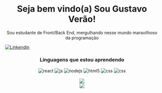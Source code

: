 <h1 align="center"> Seja bem vindo(a) Sou Gustavo Verão! </h1>
<p align="center"> Sou estudante de Front/Back End, mergulhando nesse mundo maravilhoso da programação </p>


[![Linkendin](https://img.shields.io/badge/LinkedIn-0077B5?style=for-the-badge&logo=linkedin&logoColor=white)](https://www.linkedin.com/in/gugaverao/)

<div align='center' style="display: inline_block">
<h3>Linguagens que estou aprendendo</h3>
  <img align="center" alt="react" src="https://img.shields.io/badge/React-20232A?style=for-the-badge&logo=react&logoColor=61DAFB" />
  <img align="center" alt="js" src="https://img.shields.io/badge/JavaScript-F7DF1E?style=for-the-badge&logo=javascript&logoColor=black" />
  <img align="center" alt="nodejs" src="https://img.shields.io/badge/Node.js-43853D?style=for-the-badge&logo=node.js&logoColor=white" />
  <img align="center" alt="html5" src="https://img.shields.io/badge/HTML5-E34F26?style=for-the-badge&logo=html5&logoColor=white" />
  <img align="center" alt="css" src="https://img.shields.io/badge/CSS3-1572B6?style=for-the-badge&logo=css3&logoColor=white" />
  <img align="center" alt="css" src="https://shields.io/badge/MySQL-blue?logo=mysql&style=for-the-badge&logoColor=white&labelColor=blue" />

</div><br/>

<div align='center'>
<img src='https://github-readme-stats.vercel.app/api?username=deverao&count_private=true&include_all_commits=true&show_icons=true&theme=dracula&hide_border=false&show_owner=true'/><br/>
<img src="https://github-readme-stats.vercel.app/api/top-langs/?username=deverao&theme=dracula&hide_border=false&&layout=compact"/>
</div>
